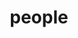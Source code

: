 ---
layout: profiles
permalink: /people/
title: people
description: members of the lab or group
nav: false
nav_order: 6

# profiles:
  # if you want to include more than one profile, just replicate the following block
  # and create one content file for each profile inside _pages/
#  - align: right
#    image: prof_pic.jpg
#    content: about_einstein.md
#    image_circular: false # crops the image to make it circular
#    more_info: >
#      <p>555 your office number</p>
#      <p>123 your address street</p>
#      <p>Your City, State 12345</p>
#  - align: left
#    image: prof_pic.jpg
#    content: about_einstein.md
#    image_circular: false # crops the image to make it circular
#    more_info: >
#      <p>555 your office number</p>
#      <p>123 your address street</p>
#      <p>Your City, State 12345</p>
---